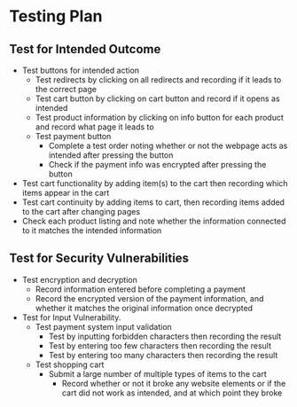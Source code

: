 # Testing Plan
## Test for Intended Outcome
- Test buttons for intended action
    - Test redirects by clicking on all redirects and recording if it leads to the correct page
    - Test cart button by clicking on cart button and record if it opens as intended
    - Test product information by clicking on info button for each product and record what page it leads to
    - Test payment button
      - Complete a test order noting whether or not the webpage acts as intended after pressing the button
      - Check if the payment info was encrypted after pressing the button
- Test cart functionality by adding item(s) to the cart then recording which items appear in the cart
- Test cart continuity by adding items to cart, then recording items added to the cart after changing pages
- Check each product listing and note whether the information connected to it matches the intended information
## Test for Security Vulnerabilities
- Test encryption and decryption
  - Record information entered before completing a payment
  - Record the encrypted version of the payment information, and whether it matches the original information once decrypted
- Test for Input Vulnerability.
  - Test payment system input validation
    - Test by inputting forbidden characters then recording the result
    - Test by entering too few characters then recording the result
    - Test by entering too many characters then recording the result
  - Test shopping cart
    - Submit a large number of multiple types of items to the cart
      - Record whether or not it broke any website elements or if the cart did not work as intended, and at which point they broke
